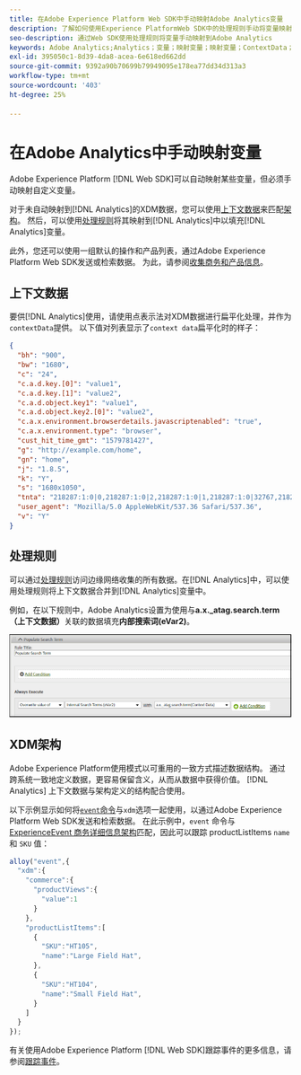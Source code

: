 ```yaml
---
title: 在Adobe Experience Platform Web SDK中手动映射Adobe Analytics变量
description: 了解如何使用Experience PlatformWeb SDK中的处理规则手动将变量映射到Adobe Analytics。
seo-description: 通过Web SDK使用处理规则将变量手动映射到Adobe Analytics
keywords: Adobe Analytics;Analytics；变量；映射变量；映射变量；ContextData；上下文数据；处理规则；规则；XDM；架构；
exl-id: 395050c1-8d39-4da8-acea-6e618ed662dd
source-git-commit: 9392a90b70699b79949095e178ea77dd34d313a3
workflow-type: tm+mt
source-wordcount: '403'
ht-degree: 25%

---
```


# 在Adobe Analytics中手动映射变量

Adobe Experience Platform [!DNL Web SDK]可以自动映射某些变量，但必须手动映射自定义变量。

对于未自动映射到[!DNL Analytics]的XDM数据，您可以使用[上下文数据](https://experienceleague.adobe.com/docs/analytics/implementation/vars/page-vars/contextdata.html?lang=zh-Hans)来匹配[架构](https://experienceleague.adobe.com/docs/experience-platform/xdm/schema/composition.html?lang=zh-Hans)。 然后，可以使用[处理规则](https://experienceleague.adobe.com/docs/analytics/admin/admin-tools/processing-rules/processing-rules-configuration/t-processing-rules.html?lang=zh-Hans)将其映射到[!DNL Analytics]中以填充[!DNL Analytics]变量。

此外，您还可以使用一组默认的操作和产品列表，通过Adobe Experience Platform Web SDK发送或检索数据。 为此，请参阅[收集商务和产品信息](https://experienceleague.adobe.com/docs/experience-platform/edge/data-collection/collect-commerce-data.html)。

## 上下文数据

要供[!DNL Analytics]使用，请使用点表示法对XDM数据进行扁平化处理，并作为`contextData`提供。 以下值对列表显示了`context data`扁平化时的样子：

```json
{
  "bh": "900",
  "bw": "1680",
  "c": "24",
  "c.a.d.key.[0]": "value1",
  "c.a.d.key.[1]": "value2",
  "c.a.d.object.key1": "value1",
  "c.a.d.object.key2.[0]": "value2",
  "c.a.x.environment.browserdetails.javascriptenabled": "true",
  "c.a.x.environment.type": "browser",
  "cust_hit_time_gmt": "1579781427",
  "g": "http://example.com/home",
  "gn": "home",
  "j": "1.8.5",
  "k": "Y",
  "s": "1680x1050",
  "tnta": "218287:1:0|0,218287:1:0|2,218287:1:0|1,218287:1:0|32767,218287:1:0|1,218287:1:0|0,218287:1:0|1,218287:1:0|0,218287:1:0|1",
  "user_agent": "Mozilla/5.0 AppleWebKit/537.36 Safari/537.36",
  "v": "Y"
}
```

## 处理规则

可以通过[处理规则](https://experienceleague.adobe.com/docs/analytics/admin/admin-tools/processing-rules/processing-rules-configuration/t-processing-rules.html)访问边缘网络收集的所有数据。在[!DNL Analytics]中，可以使用处理规则将上下文数据合并到[!DNL Analytics]变量中。

例如，在以下规则中，Adobe Analytics设置为使用与&#x200B;**a.x._atag.search.term（上下文数据）**&#x200B;关联的数据填充&#x200B;**内部搜索词(eVar2)**。

![](assets/examplerule.png)


## XDM架构

Adobe Experience Platform使用模式以可重用的一致方式描述数据结构。 通过跨系统一致地定义数据，更容易保留含义，从而从数据中获得价值。 [!DNL Analytics] 上下文数据与架构定义的结构配合使用。

以下示例显示如何将[`event`命令](https://experienceleague.adobe.com/docs/experience-platform/edge/fundamentals/tracking-events.html?lang=zh-Hans)与`xdm`选项一起使用，以通过Adobe Experience Platform Web SDK发送和检索数据。 在此示例中，`event` 命令与 [ExperienceEvent 商务详细信息架构](https://github.com/adobe/xdm/blob/1c22180490558e3c13352fe3e0540cb7e93c69ca/docs/reference/context/experienceevent-commerce.schema.md)匹配，因此可以跟踪 productListItems `name` 和 `SKU` 值：


```javascript
alloy("event",{
  "xdm":{
    "commerce":{
      "productViews":{
        "value":1
      }
    },
    "productListItems":[
      {
        "SKU":"HT105",
        "name":"Large Field Hat",
      },
      {
        "SKU":"HT104",
        "name":"Small Field Hat",
      }
    ]
  }
});
```

有关使用Adobe Experience Platform [!DNL Web SDK]跟踪事件的更多信息，请参阅[跟踪事件](https://experienceleague.adobe.com/docs/experience-platform/edge/fundamentals/tracking-events.html)。
